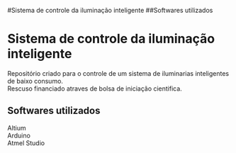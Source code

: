 #Sistema de controle da iluminação inteligente
##Softwares utilizados

<h1> Sistema de controle da iluminação inteligente </h1>
<p>
Repositório criado para o controle de um sistema de iluminarias inteligentes de baixo consumo.<br/>
Rescuso financiado atraves de bolsa de iniciação cientifica.
</p>

<h2> Softwares utilizados </h2>
<p> 
Altium <br/>
Arduino <br/>
Atmel Studio <br/>
</p>
